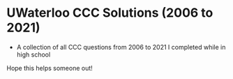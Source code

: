 # UWaterloo CCC Solutions (2006 to 2021)
- A collection of all CCC questions from 2006 to 2021 I completed while in high school

Hope this helps someone out!
